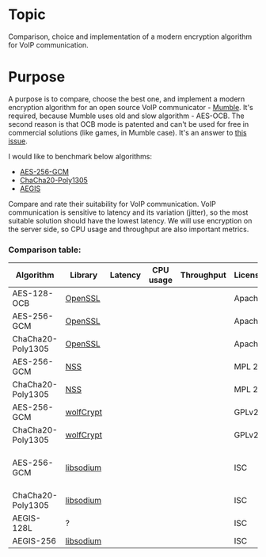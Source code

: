 # Topic
Comparison, choice and implementation of a modern encryption algorithm for VoIP communication.

# Purpose
A purpose is to compare, choose the best one, and implement a modern encryption algorithm for an open source VoIP communicator - [Mumble](https://github.com/mumble-voip/mumble).
It's required, because Mumble uses old and slow algorithm - AES-OCB. The second reason is that OCB mode is patented and can't be used for free in commercial solutions (like games, in Mumble case).
It's an answer to [this issue](https://github.com/mumble-voip/mumble/issues/3918).

I would like to benchmark below algorithms:
* [AES-256-GCM](https://nvlpubs.nist.gov/nistpubs/Legacy/SP/nistspecialpublication800-38d.pdf)
* [ChaCha20-Poly1305](https://tools.ietf.org/html/rfc8439)
* [AEGIS](http://competitions.cr.yp.to/round3/aegisv11.pdf)

Compare and rate their suitability for VoIP communication.
VoIP communication is sensitive to latency and its variation (jitter), so the most suitable solution should have the lowest latency. We will use encryption on the server side, so CPU usage and throughput are also important metrics.

### Comparison table:
| Algorithm | Library | Latency | CPU usage | Throughput | License | Limitations |
| --------- | ------- | ------- | --------- | ---------- | ------- | ------- |
| AES-128-OCB | [OpenSSL](https://www.openssl.org/) | | | | Apache | Patented |
| AES-256-GCM | [OpenSSL](https://www.openssl.org/) | | | | Apache |  |
| ChaCha20-Poly1305 | [OpenSSL](https://www.openssl.org/) | | | | Apache |  |
| AES-256-GCM | [NSS](https://nss-crypto.org/) | | | | MPL 2 |  |
| ChaCha20-Poly1305 | [NSS](https://nss-crypto.org/) | | | | MPL 2|  |
| AES-256-GCM | [wolfCrypt](https://www.wolfssl.com/products/wolfcrypt-2/) | | | | GPLv2 | Commercial license |
| ChaCha20-Poly1305 | [wolfCrypt](https://www.wolfssl.com/products/wolfcrypt-2/) | | | | GPLv2 | Commercial license |
| AES-256-GCM | [libsodium](https://doc.libsodium.org/) | | | | ISC | [Requires SSSE3, AES-NI and CLMUL](https://doc.libsodium.org/secret-key_cryptography/aead/aes-256-gcm#limitations) |
| ChaCha20-Poly1305 | [libsodium](https://doc.libsodium.org/) | | | | ISC |  |
| AEGIS-128L | ? | | | | ISC | Patent-free |
| AEGIS-256 | [libsodium](https://doc.libsodium.org/) | | | | ISC |  |
